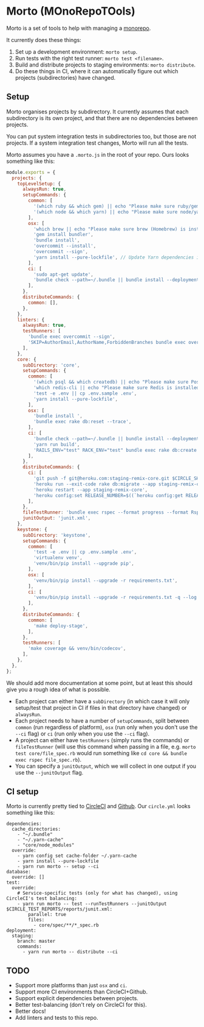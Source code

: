 # Morto (MOnoRepoTOols)

Morto is a set of tools to help with managing a [monorepo](https://danluu.com/monorepo/).

It currently does these things:

1. Set up a development environment: `morto setup`.
1. Run tests with the right test runner: `morto test <filename>`.
1. Build and distribute projects to staging environments: `morto distribute`.
1. Do these things in CI, where it can automatically figure out which projects (subdirectories) have changed.


## Setup

Morto organises projects by subdirectory. It currently assumes that each subdirectory is its own project, and that there are no dependencies between projects.

You can put system integration tests in subdirectories too, but those are not projects. If a system integration test changes, Morto will run all the tests.

Morto assumes you have a `.morto.js` in the root of your repo. Ours looks something like this:

```javascript
module.exports = {
  projects: {
    topLevelSetup: {
      alwaysRun: true,
      setupCommands: {
        common: [
          '(which ruby && which gem) || echo "Please make sure ruby/gem are installed"',
          '(which node && which yarn) || echo "Please make sure node/yarn are installed"',
        ],
        osx: [
          'which brew || echo "Please make sure brew (Homebrew) is installed"',
          'gem install bundler',
          'bundle install',
          'overcommit --install',
          'overcommit --sign',
          'yarn install --pure-lockfile', // Update Yarn dependencies in OSX so you can just run `yarn run morto -- setup`.
        ],
        ci: [
          'sudo apt-get update',
          'bundle check --path=~/.bundle || bundle install --deployment --path=~/.bundle',
        ],
      },
      distributeCommands: {
        common: [],
      },
    },
    linters: {
      alwaysRun: true,
      testRunners: [
        'bundle exec overcommit --sign',
        'SKIP=AuthorEmail,AuthorName,ForbiddenBranches bundle exec overcommit -r',
      ],
    },
    core: {
      subDirectory: 'core',
      setupCommands: {
        common: [
          '(which psql && which createdb) || echo "Please make sure PostgreSQL is installed"',
          'which redis-cli || echo "Please make sure Redis is installed (but not running)"',
          'test -e .env || cp .env.sample .env',
          'yarn install --pure-lockfile',
        ],
        osx: [
          'bundle install ',
          'bundle exec rake db:reset --trace',
        ],
        ci: [
          'bundle check --path=~/.bundle || bundle install --deployment --path=~/.bundle',
          'yarn run build',
          'RAILS_ENV="test" RACK_ENV="test" bundle exec rake db:create db:structure:load --trace',
        ],
      },
      distributeCommands: {
        ci: [
          'git push -f git@heroku.com:staging-remix-core.git $CIRCLE_SHA1:refs/heads/master',
          'heroku run --exit-code rake db:migrate --app staging-remix-core',
          'heroku restart --app staging-remix-core',
          'heroku config:set RELEASE_NUMBER=$((`heroku config:get RELEASE_NUMBER -a staging-remix-core` + 1)) -a staging-remix-core',
        ],
      },
      fileTestRunner: 'bundle exec rspec --format progress --format RspecJunitFormatter --out junit.xml',
      junitOutput: 'junit.xml',
    },
    keystone: {
      subDirectory: 'keystone',
      setupCommands: {
        common: [
          'test -e .env || cp .env.sample .env',
          'virtualenv venv',
          'venv/bin/pip install --upgrade pip',
        ],
        osx: [
          'venv/bin/pip install --upgrade -r requirements.txt',
        ],
        ci: [
          'venv/bin/pip install --upgrade -r requirements.txt -q --log $CIRCLE_ARTIFACTS/pip-keystone.log',
        ],
      },
      distributeCommands: {
        common: [
          'make deploy-stage',
        ],
      },
      testRunners: [
        'make coverage && venv/bin/codecov',
      ],
    },
  },
};
```

We should add more documentation at some point, but at least this should give you a rough idea of what is possible.

- Each project can either have a `subDirectory` (in which case it will only setup/test that project in CI if files in that directory have changed) or `alwaysRun`.
- Each project needs to have a number of `setupCommands`, split between `common` (run regardless of platform), `osx` (run only when you don't use the `--ci` flag) or `ci` (run only when you use the `--ci` flag).
- A project can either have `testRunners` (simply runs the commands) or `fileTestRunner` (will use this command when passing in a file, e.g. `morto test core/file_spec.rb` would run something like `cd core && bundle exec rspec file_spec.rb`).
- You can specify a `junitOutput`, which we will collect in one output if you use the `--junitOutput` flag.


## CI setup

Morto is currently pretty tied to [CircleCI](https://circleci.com) and [Github](https://github.com). Our `circle.yml` looks something like this:

```
dependencies:
  cache_directories:
    - "~/.bundle"
    - "~/.yarn-cache"
    - "core/node_modules"
  override:
    - yarn config set cache-folder ~/.yarn-cache
    - yarn install --pure-lockfile
    - yarn run morto -- setup --ci
database:
  override: []
test:
  override:
    # Service-specific tests (only for what has changed), using CircleCI's test balancing:
    - yarn run morto -- test --runTestRunners --junitOutput $CIRCLE_TEST_REPORTS/reports/junit.xml:
        parallel: true
        files:
          - core/spec/**/*_spec.rb
deployment:
  staging:
    branch: master
    commands:
      - yarn run morto -- distribute --ci
```


## TODO
- Support more platforms than just `osx` and `ci`.
- Support more CI environments than CircleCI+Github.
- Support explicit dependencies between projects.
- Better test-balancing (don't rely on CircleCI for this).
- Better docs!
- Add linters and tests to this repo.

